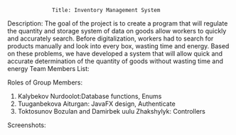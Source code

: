                   Title: Inventory Management System
Description:
The goal of the project is to create a program that will regulate the quantity and storage system of data on goods allow workers to quickly 
and accurately search. Before digitalization, workers had to search for products manually and look into every box, wasting time and energy. 
Based on these problems, we have developed a system that will allow quick and accurate determination of the quantity of goods without wasting time and energy
Team Members List:


Roles of Group Members: 
1) Kalybekov Nurdoolot:Database functions, Enums
2) Tuuganbekova Aiturgan: JavaFX design, Authenticate
3) Toktosunov Bozulan and Damirbek uulu Zhakshylyk: Controllers
   
   
Screenshots:




